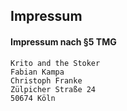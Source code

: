 ## Impressum

#### Impressum nach §5 TMG

	Krito and the Stoker
	Fabian Kampa
	Christoph Franke
	Zülpicher Straße 24
	50674 Köln
